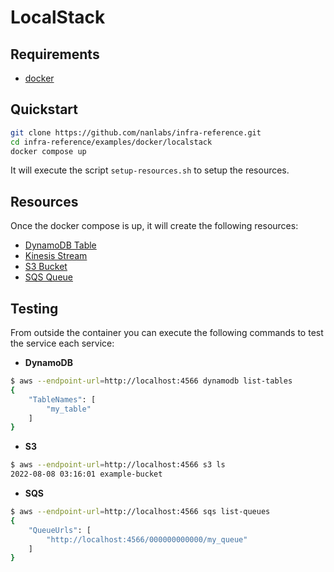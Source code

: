 # LocalStack

## Requirements

- [docker](https://www.docker.com/)

## Quickstart

```sh
git clone https://github.com/nanlabs/infra-reference.git
cd infra-reference/examples/docker/localstack
docker compose up
```

It will execute the script `setup-resources.sh` to setup the resources.

## Resources

Once the docker compose is up, it will create the following resources:

- [DynamoDB Table](https://docs.aws.amazon.com/amazondynamodb/latest/developerguide/Introduction.html)
- [Kinesis Stream](https://docs.aws.amazon.com/streams/latest/dev/getting-started.html)
- [S3 Bucket](https://docs.aws.amazon.com/AmazonS3/latest/userguide/Welcome.html)
- [SQS Queue](https://docs.aws.amazon.com/AWSSimpleQueueService/latest/SQSDeveloperGuide/welcome.html)

## Testing

From outside the container you can execute the following commands to test the service each service:

- **DynamoDB**

```sh
$ aws --endpoint-url=http://localhost:4566 dynamodb list-tables
{
    "TableNames": [
        "my_table"
    ]
}
```

- **S3**

```sh
$ aws --endpoint-url=http://localhost:4566 s3 ls
2022-08-08 03:16:01 example-bucket
```

- **SQS**

```sh
$ aws --endpoint-url=http://localhost:4566 sqs list-queues
{
    "QueueUrls": [
        "http://localhost:4566/000000000000/my_queue"
    ]
}
```
